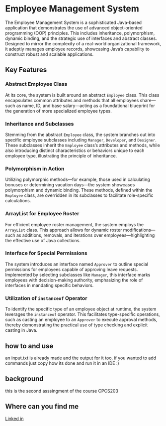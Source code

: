 

# Employee Management System

The Employee Management System is a sophisticated Java-based application that demonstrates the use of advanced object-oriented programming (OOP) principles. This includes inheritance, polymorphism, dynamic binding, and the strategic use of interfaces and abstract classes. Designed to mirror the complexity of a real-world organizational framework, it adeptly manages employee records, showcasing Java’s capability to construct robust and scalable applications.

## Key Features

### Abstract Employee Class
At its core, the system is built around an abstract `Employee` class. This class encapsulates common attributes and methods that all employees share—such as name, ID, and base salary—acting as a foundational blueprint for the generation of more specialized employee types.

### Inheritance and Subclasses
Stemming from the abstract `Employee` class, the system branches out into specific employee subclasses including `Manager`, `Developer`, and `Designer`. These subclasses inherit the `Employee` class’s attributes and methods, while also introducing distinct characteristics or behaviors unique to each employee type, illustrating the principle of inheritance.

### Polymorphism in Action
Utilizing polymorphic methods—for example, those used in calculating bonuses or determining vacation days—the system showcases polymorphism and dynamic binding. These methods, defined within the `Employee` class, are overridden in its subclasses to facilitate role-specific calculations.

### ArrayList for Employee Roster
For efficient employee roster management, the system employs the `ArrayList` class. This approach allows for dynamic roster modifications—such as additions, removals, and iterations over employees—highlighting the effective use of Java collections.

### Interface for Special Permissions
The system introduces an interface named `Approver` to outline special permissions for employees capable of approving leave requests. Implemented by selecting subclasses like `Manager`, this interface marks employees with decision-making authority, emphasizing the role of interfaces in mandating specific behaviors.

### Utilization of `instanceof` Operator
To identify the specific type of an employee object at runtime, the system leverages the `instanceof` operator. This facilitates type-specific operations, such as casting an employee to an `Approver` to execute approval methods, thereby demonstrating the practical use of type checking and explicit casting in Java.


## how to and use
an input.txt is already made and the output for it too, if you wanted to add commands just copy how its done and run it in an IDE :)

## background
this is the second asssingment of the course CPCS203 
## Where can you find me
[Linked in](https://www.linkedin.com/in/rayan-ghabashi/)
